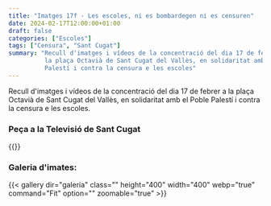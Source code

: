 ```yaml
---
title: "Imatges 17f - Les escoles, ni es bombardegen ni es censuren"
date: 2024-02-17T12:00:00+01:00
draft: false
categories: ["Escoles"]
tags: ["Censura", "Sant Cugat"]
summary: "Recull d'imatges i vídeos de la concentració del dia 17 de febrer a
          la plaça Octavià de Sant Cugat del Vallès, en solidaritat amb el Poble
          Palestí i contra la censura e les escoles"
---
```


Recull d'imatges i vídeos de la concentració del dia 17 de febrer a la plaça Octavià de Sant Cugat del Vallès, en solidaritat amb el Poble Palestí i contra la censura e les escoles.

### Peça a la Televisió de Sant Cugat

{{<youtube svsu9Zknf2w>}}

### Galeria d'imates:

{{< gallery dir="galeria" class="" height="400" width="400" webp="true" command="Fit" option="" zoomable="true" >}}
